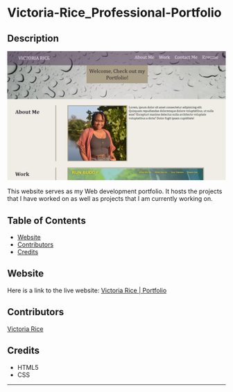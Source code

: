 # Victoria-Rice_Professional-Portfolio

## Description 
![alt text](./assets/images/site-screenshot.png)

This website serves as my Web development portfolio. It hosts the projects that I have worked on as well as projects that I am currently working on. 


## Table of Contents 
* [Website](#website)
* [Contributors](#contributors)
* [Credits](#credits)

## Website
Here is a link to the live website:
[Victoria Rice | Portfolio](https://vtori37.github.io/Victoria-Rice_Professional-Portfolio/)


## Contributors
[Victoria Rice](https://github.com/vtori37)

## Credits
* HTML5
* CSS 
--- 


